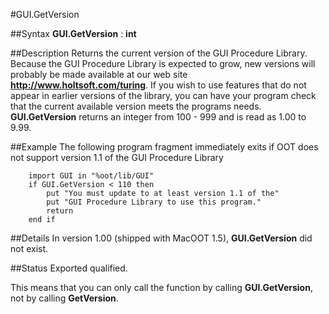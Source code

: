 
#GUI.GetVersion

##Syntax
**GUI.GetVersion** : **int**


##Description
Returns the current version of the GUI Procedure Library. Because the GUI Procedure Library is expected to grow, new versions will probably be made available at our web site **http://www.holtsoft.com/turing**. If you wish to use features that do not appear in earlier versions of the library, you can have your program check that the current available version meets the programs needs. **GUI.GetVersion** returns an integer from 100 - 999 and is read as 1.00 to 9.99.


##Example
The following program fragment immediately exits if OOT does not support version 1.1 of the GUI Procedure Library

        import GUI in "%oot/lib/GUI"
        if GUI.GetVersion < 110 then
            put "You must update to at least version 1.1 of the"
            put "GUI Procedure Library to use this program."
            return
        end if
##Details
In version 1.00 (shipped with MacOOT 1.5), **GUI.GetVersion** did not exist.


##Status
Exported qualified.

This means that you can only call the function by calling **GUI.GetVersion**, not by calling **GetVersion**.

